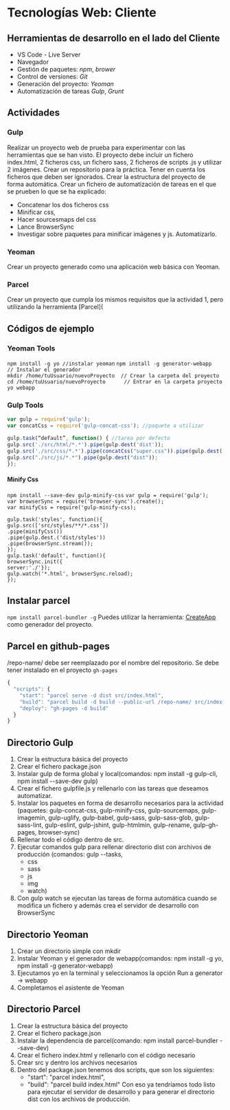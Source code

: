 # Tecnologías Web: Cliente

## Herramientas de desarrollo en el lado del Cliente

- VS Code - Live Server
- Navegador
- Gestión de paquetes: *npm*, *brower*
- Control de versiones: *Git*
- Generación del proyecto:  *Yeoman*
- Automatización de tareas *Gulp*, *Grunt*

## Actividades

### Gulp

Realizar un proyecto web de prueba para experimentar con las herramientas que se han visto. El proyecto debe incluir un fichero index.html, 2 ficheros css, un fichero sass, 2 ficheros de scripts .js y utilizar 2 imágenes.
Crear un repositorio para la práctica. Tener en cuenta los ficheros que deben ser ignorados.
Crear la estructura del proyecto de forma automática.
Crear un fichero de automatización de tareas en el que se prueben lo que se ha explicado:

- Concatenar los dos ficheros css
- Minificar css,
- Hacer sourcesmaps del css
- Lance BrowserSync
- Investigar sobre paquetes para minificar imágenes y js. Automatizarlo.
  
### Yeoman

Crear un proyecto generado como una aplicación web básica con Yeoman.

### Parcel

Crear un proyecto que cumpla los mismos requisitos que la actividad 1, pero utilizando la herramienta [Parcel](

## Códigos de ejemplo

### Yeoman Tools

`npm install -g yo //instalar yeoman`
`npm install -g generator-webapp       // Instalar el generador`  
`mkdir /home/tuUsuario/nuevoProyecto  // Crear la carpeta del proyecto`  
`cd /home/tuUsuario/nuevoProyecto      // Entrar en la carpeta proyecto`  
`yo webapp`

### Gulp Tools

```javascript
var gulp = require('gulp');
var concatCss = require('gulp-concat-css'); //paquete a utilizar

gulp.task(“default”, function() { //tarea por defecto
gulp.src('./src/html/*.*').pipe(gulp.dest('dist'));
gulp.src('./src/css/*.*').pipe(concatCss("super.css")).pipe(gulp.dest('dist'));
gulp.src("./src/js/*.*").pipe(gulp.dest("dist"));
});
```

#### Minify Css

`npm install --save-dev gulp-minify-css`
`var gulp = require('gulp');`  
`var browserSync = require('browser-sync').create();`  
`var minifyCss = require('gulp-minify-css);`  

`gulp.task('styles', function(){`  
`gulp.src(['src/styles/**/*.css'])`  
`.pipe(minifyCss())`  
`.pipe(gulp.dest.('dist/styles'))`  
`.pipe(browserSync.stream());`  
`});`  
`gulp.task('default', function(){`  
`browserSync.init({`  
`server:'./'});`  
`gulp.watch('*.html', browserSync.reload);`  
`});`

## Instalar parcel

`npm install parcel-bundler -g`
Puedes utilizar la herramienta: [CreateApp](https://createapp.dev/) como generador del proyecto.

## Parcel en github-pages

/repo-name/ debe ser reemplazado por el nombre del repositorio. Se debe tener instalado en el proyecto ```gh-pages```

```javascript
{
  "scripts": {
    "start": "parcel serve -d dist src/index.html",
    "build": "parcel build -d build --public-url /repo-name/ src/index.html",
    "deploy": "gh-pages -d build"
  }
}
```

## Directorio Gulp

1. Crear la estructura básica del proyecto
2. Crear el fichero package.json
3. Instalar gulp de forma global y local(comandos: npm install -g gulp-cli, npm install --save-dev gulp)
4. Crear el fichero gulpfile.js y rellenarlo con las tareas que deseamos automatizar.
5. Instalar los paquetes en forma de desarrollo necesarios para la actividad (paquetes: gulp-concat-css, gulp-minify-css, gulp-sourcemaps, gulp-imagemin, gulp-uglify, gulp-babel, gulp-sass, gulp-sass-glob, gulp-sass-lint, gulp-eslint, gulp-jshint, gulp-htmlmin, gulp-rename, gulp-gh-pages, browser-sync)
6. Rellenar todo el código dentro de src.
7. Ejecutar comandos gulp para rellenar directorio dist con archivos de producción (comandos: gulp --tasks,
    - css
    - sass
    - js
    - img
    - watch)
8. Con gulp watch se ejecutan las tareas de forma automática cuando se modifica un fichero y además crea el servidor de desarrollo con BrowserSync

## Directorio Yeoman

1. Crear un directorio simple con mkdir
2. Instalar Yeoman y el generador de webapp(comandos: npm install -g yo, npm install -g generator-webapp)
3. Ejecutamos yo en la terminal y seleccionamos la opción Run a generator -> webapp
4. Completamos el asistente de Yeoman

## Directorio Parcel

1. Crear la estructura básica del proyecto
2. Crear el fichero package.json
3. Instalar la dependencia de parcel(comando: npm install parcel-bundler --save-dev)
4. Crear el fichero index.html y rellenarlo con el código necesario
5. Crear src y dentro los archivos necesarios
6. Dentro del package.json tenemos dos scripts, que son los siguientes:
    - "start": "parcel index.html",
    - "build": "parcel build index.html"
Con eso ya tendríamos todo listo para ejecutar el servidor de desarrollo y para generar el directorio dist con los archivos de producción.
